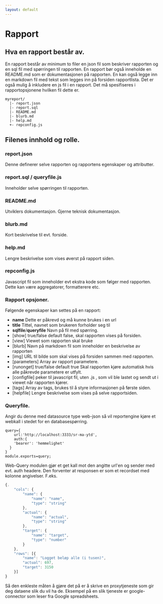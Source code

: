 ```yaml
---
layout: default
---
```

# Rapport

## Hva en rapport består av.

En rapport består av minimum to filer en json fil som beskriver rapporten og en sql fil med spørringen til rapporten. En rapport bør også inneholde en README.md som er dokumentasjonen på rapporten. En kan også legge inn en markdown fil med tekst som legges inn på forsiden rapportlista. Det er også mulig å inkludere en js fil i en rapport. Det må spesifiseres i rapportopsjonene hvilken fil dette er. 

```
myreport/
  |- report.json
  |- report.sql
  |- README.md
  |- blurb.md
  |- help.md
  +- repconfig.js
```
## Filenes innhold og rolle.

### report.json
Denne definerer selve rapporten og rapportens egenskaper og attributter.

### report.sql / queryfile.js
Inneholder selve spørringen til rapporten.

### README.md 
Utviklers dokumentasjon. Gjerne teknisk dokumentasjon.

### blurb.md
Kort beskrivelse til evt. forside.

### help.md
Lengre beskrivelse som vises øverst på rapport siden.

### repconfig.js
Javascript fil som inneholder evt ekstra kode som følger med rapporten. Dette kan være aggregatorer, formatterere etc.


### Rapport opsjoner.
Følgende egenskaper kan settes på en rapport:
 - **name** Dette er påkrevd og må kunne brukes i en url
 - **title** Tittel, navnet som brukeren forholder seg til
 - **sqlfile**/**queryfile** Navn på fil med spørring.
 - [show] true/false default false, skal rapporten vises på forsiden.
 - [view] Viewet som rapporten skal bruke
 - [blurb] Navn på markdown fil som inneholder en beskrivelse av rapporten
 - [img] URL til bilde som skal vises på forsiden sammen med rapporten.
 - [parameters] Array av rapport parametere.
 - [runonget] true/false default true Skal rapporten kjøre automatisk hvis alle påkrevde parametere er utfylt.
 - [configfile] peker til javascript fil, uten .js , som vil ble lastet og sendt ut i viewet når rapporten kjører.
 - [tags] Array av tags, brukes til å styre informasjonen på første siden.
 - [helpfile] Lengre beskrivelse som vises på selve rapportsiden.


### Queryfile. 

Angir du denne med datasource type web-json så vil reportengine kjøre et webkall i stedet for en databasespørring.
```
query={
	url:'http://localhost:3333/sr-ma-ytd',
	auth:{
    'bearer': 'hemmelighet'
  }
}
module.exports=query;
```
Web-Query modulen gjør et get kall mot den angitte url'en og sender med evt. auth headere. Den forventer at responsen er som et recordset med kolonne angivelser.
F.eks.
```js
{.
	"cols": {
		"name": {
			"name": "name",
			"type": "string"
		},
		"actual": {
			"name": "actual",
			"type": "string"
		},
		"target": {
			"name": "target",
			"type": "number"
		}
	},
	"rows": [{
		"name": "Logget beløp alle (i tusen)",
		"actual": 697,
		"target": 3150
	}]
}
```

Så den enkleste måten å gjøre det på er å skrive en proxytjeneste som gir deg dataene slik du vil ha de. Eksempel på en slik tjeneste er google-connector som leser fra Google spreadsheets.


